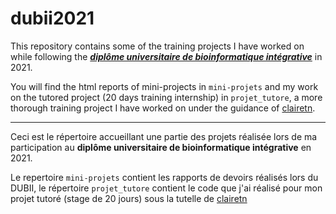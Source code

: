 # dubii2021
This repository contains some of the training projects I have worked on while following the **[_diplôme universitaire de bioinformatique intégrative_](https://odf.u-paris.fr/fr/offre-de-formation/diplome-d-universite-du-diu-1/sciences-technologies-sante-STS/du-bioinformatique-integrative-dubii-DUSBIIN_118.html)** in 2021.

You will find the html reports of mini-projects in `mini-projets` and my work on the tutored project (20 days training internship) in `projet_tutore`, a more thorough training project I have worked on under the guidance of [clairetn](https://github.com/clairetn).

_________

Ceci est le répertoire accueillant une partie des projets réalisée lors de ma participation au **diplôme universitaire de bioinformatique intégrative** en 2021.

Le repertoire `mini-projets` contient les rapports de devoirs réalisés lors du DUBII, le répertoire `projet_tutore` contient le code que j'ai réalisé pour mon projet tutoré (stage de 20 jours) sous la tutelle de [clairetn](https://github.com/clairetn)
